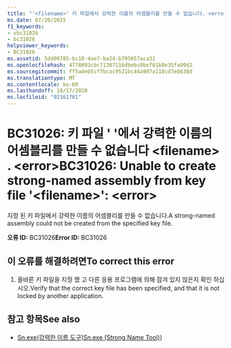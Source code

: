```yaml
---
title: "'<filename>' 키 파일에서 강력한 이름의 어셈블리를 만들 수 없습니다. <error>"
ms.date: 07/20/2015
f1_keywords:
- vbc31026
- bc31026
helpviewer_keywords:
- BC31026
ms.assetid: 5dd09785-bc10-4ae7-ba24-b795057aca31
ms.openlocfilehash: 4778093cbc71307116dbebc0bef01b8e35fa99d2
ms.sourcegitcommit: ff5a4eb5cffbcac9521bc44a907a118cd7e8638d
ms.translationtype: MT
ms.contentlocale: ko-KR
ms.lasthandoff: 10/17/2020
ms.locfileid: "92161701"
---
```

# <a name="bc31026-unable-to-create-strong-named-assembly-from-key-file-filename-error"></a><span data-ttu-id="d5d14-102">BC31026: 키 파일 ' '에서 강력한 이름의 어셈블리를 만들 수 없습니다 \<filename> . \<error></span><span class="sxs-lookup"><span data-stu-id="d5d14-102">BC31026: Unable to create strong-named assembly from key file '\<filename>': \<error></span></span>

<span data-ttu-id="d5d14-103">지정 된 키 파일에서 강력한 이름의 어셈블리를 만들 수 없습니다.</span><span class="sxs-lookup"><span data-stu-id="d5d14-103">A strong-named assembly could not be created from the specified key file.</span></span>

 <span data-ttu-id="d5d14-104">**오류 ID:** BC31026</span><span class="sxs-lookup"><span data-stu-id="d5d14-104">**Error ID:** BC31026</span></span>

## <a name="to-correct-this-error"></a><span data-ttu-id="d5d14-105">이 오류를 해결하려면</span><span class="sxs-lookup"><span data-stu-id="d5d14-105">To correct this error</span></span>

1. <span data-ttu-id="d5d14-106">올바른 키 파일을 지정 했 고 다른 응용 프로그램에 의해 잠겨 있지 않은지 확인 하십시오.</span><span class="sxs-lookup"><span data-stu-id="d5d14-106">Verify that the correct key file has been specified, and that it is not locked by another application.</span></span>

## <a name="see-also"></a><span data-ttu-id="d5d14-107">참고 항목</span><span class="sxs-lookup"><span data-stu-id="d5d14-107">See also</span></span>

- <span data-ttu-id="d5d14-108">[Sn.exe(강력한 이름 도구)](../../../framework/tools/sn-exe-strong-name-tool.md)</span><span class="sxs-lookup"><span data-stu-id="d5d14-108">[Sn.exe (Strong Name Tool)](../../../framework/tools/sn-exe-strong-name-tool.md))</span></span>
